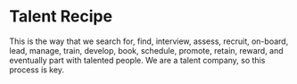 # Talent Recipe

This is the way that we search for, find, interview, assess, recruit, on-board, lead, manage, train, develop, book, schedule, promote, retain, reward, and eventually part with talented people. We are a talent company, so this process is key.

